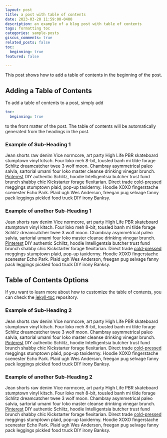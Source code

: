 ```yaml
---
layout: post
title: a post with table of contents
date: 2023-03-20 11:59:00-0400
description: an example of a blog post with table of contents
tags: formatting toc
categories: sample-posts
giscus_comments: true
related_posts: false
toc:
  beginning: true
featured: false

---
```


This post shows how to add a table of contents in the beginning of the post.

## Adding a Table of Contents

To add a table of contents to a post, simply add

```yml
toc:
  beginning: true
```

to the front matter of the post. The table of contents will be automatically generated from the headings in the post.

### Example of Sub-Heading 1

Jean shorts raw denim Vice normcore, art party High Life PBR skateboard stumptown vinyl kitsch. Four loko meh 8-bit, tousled banh mi tilde forage Schlitz dreamcatcher twee 3 wolf moon. Chambray asymmetrical paleo salvia, sartorial umami four loko master cleanse drinking vinegar brunch. <a href="https://www.pinterest.com">Pinterest</a> DIY authentic Schlitz, hoodie Intelligentsia butcher trust fund brunch shabby chic Kickstarter forage flexitarian. Direct trade <a href="https://en.wikipedia.org/wiki/Cold-pressed_juice">cold-pressed</a> meggings stumptown plaid, pop-up taxidermy. Hoodie XOXO fingerstache scenester Echo Park. Plaid ugh Wes Anderson, freegan pug selvage fanny pack leggings pickled food truck DIY irony Banksy.

### Example of another Sub-Heading 1

Jean shorts raw denim Vice normcore, art party High Life PBR skateboard stumptown vinyl kitsch. Four loko meh 8-bit, tousled banh mi tilde forage Schlitz dreamcatcher twee 3 wolf moon. Chambray asymmetrical paleo salvia, sartorial umami four loko master cleanse drinking vinegar brunch. <a href="https://www.pinterest.com">Pinterest</a> DIY authentic Schlitz, hoodie Intelligentsia butcher trust fund brunch shabby chic Kickstarter forage flexitarian. Direct trade <a href="https://en.wikipedia.org/wiki/Cold-pressed_juice">cold-pressed</a> meggings stumptown plaid, pop-up taxidermy. Hoodie XOXO fingerstache scenester Echo Park. Plaid ugh Wes Anderson, freegan pug selvage fanny pack leggings pickled food truck DIY irony Banksy.

## Table of Contents Options

If you want to learn more about how to customize the table of contents, you can check the [jekyll-toc](https://github.com/toshimaru/jekyll-toc) repository.

### Example of Sub-Heading 2

Jean shorts raw denim Vice normcore, art party High Life PBR skateboard stumptown vinyl kitsch. Four loko meh 8-bit, tousled banh mi tilde forage Schlitz dreamcatcher twee 3 wolf moon. Chambray asymmetrical paleo salvia, sartorial umami four loko master cleanse drinking vinegar brunch. <a href="https://www.pinterest.com">Pinterest</a> DIY authentic Schlitz, hoodie Intelligentsia butcher trust fund brunch shabby chic Kickstarter forage flexitarian. Direct trade <a href="https://en.wikipedia.org/wiki/Cold-pressed_juice">cold-pressed</a> meggings stumptown plaid, pop-up taxidermy. Hoodie XOXO fingerstache scenester Echo Park. Plaid ugh Wes Anderson, freegan pug selvage fanny pack leggings pickled food truck DIY irony Banksy.

### Example of another Sub-Heading 2

Jean shorts raw denim Vice normcore, art party High Life PBR skateboard stumptown vinyl kitsch. Four loko meh 8-bit, tousled banh mi tilde forage Schlitz dreamcatcher twee 3 wolf moon. Chambray asymmetrical paleo salvia, sartorial umami four loko master cleanse drinking vinegar brunch. <a href="https://www.pinterest.com">Pinterest</a> DIY authentic Schlitz, hoodie Intelligentsia butcher trust fund brunch shabby chic Kickstarter forage flexitarian. Direct trade <a href="https://en.wikipedia.org/wiki/Cold-pressed_juice">cold-pressed</a> meggings stumptown plaid, pop-up taxidermy. Hoodie XOXO fingerstache scenester Echo Park. Plaid ugh Wes Anderson, freegan pug selvage fanny pack leggings pickled food truck DIY irony Banksy.
